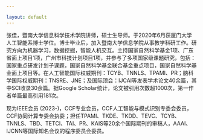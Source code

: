 ```yaml
---

layout: default 
---
```


张佳，暨南大学信息科学技术学院讲师，硕士生导师。于2020年6月获厦门大学人工智能系博士学位。博士毕业后，加入暨南大学信息学院从事教学科研工作。研究方向为机器学习，数据挖掘，智能人机交互。主持国家自然科学基金1项、广东省面上项目1项，广州市科技计划项目1项，并参与了多项国家级课题研究，包括：国家重点研发计划子课题，国家自然科学基金联合基金重点项目，国家自然科学基金面上项目等。在人工智能国际权威期刊：TCYB、TNNLS、TPAMI、PR；脑科学国际权威期刊：TNSRE、JNE；及国际顶会：IJCAI等发表学术论文40余篇，其中SCI收录30余篇。据Google Scholar统计，论文被引用次数超1000次，第一作者单篇最高引用181次。

现为IEEE会员 (2023-)，CCF专业会员，CCF人工智能与模式识别专委会委员，CCF协同计算专委会执委；担任TPAMI、TKDE、TKDD、TEVC、TCYB、TNNLS、TBD、TETCI、TAI、PR、KAIS等20余个国际期刊的审稿人，AAAI、IJCNN等国际知名会议的程序委员会委员。

